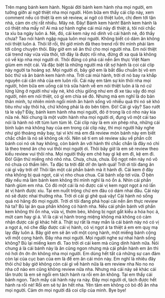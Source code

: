 Trên mạng bánh kem hành. 
Ngoài đời bánh kem hành nha mọi người, em tưởng giỡn ai ngờ thiệt nha mọi người. Hôm bữa em thấy cái clip này, xem comment nếu có thiệt là em sẽ review, ai ngờ có thiệt luôn, chị đem tới tận nhà, cảm ơn chị rất nhiều. Mây nè. Đây! Bánh kem hành! Bánh kem hành là có thiệt nha mấy ní! 
Ai mà sợ hành nghe cái mùi này đi thiệt á, tôi nói chắc ta xỉu ba ngày luôn á. Nè, đó, cái kem này nó dính vô cái hành nè, đó thấy chưa? Tao nói hành ngập ngụa luôn mọi người. Không biết có dám ăn không nói thiệt luôn á. Thôi lỡ rồi, thì giờ mình đã theo trend rồi thì mình phải làm tới công chuyện thôi. Bây giờ em sẽ ăn thử cho mọi người nha. Em nói thiệt cái trend này vừa vừa thôi, tới đây là được rồi nha, đừng đi xa quá là không có về kịp nha mọi người ơi. Thôi đừng có phá cái nền ẩm thực Việt Nam giùm em một cái. Và đặc biệt là những người mà rất sợ hành là coi cái clip này người ta hoảng sợ. Mọi người ơi, bây giờ em là bắt đầu chuẩn bị vô em bóc thử và ăn bánh kem hành nha. Trời cái mùi hành, trời ơi nó bay ra khắp nguyên cái căn nhà của em luôn rồi. Cái này em tâm sự kín thôi nha mọi người, hôm bữa em uống cái trà sữa hành về em nói thiệt luôn á là nó cứ lửng lửng ở người như vậy nè, khó chịu giống như em đi xe tàu vậy đó mọi người, nên em nói thiệt, có gì em chia sẻ đó. Nhưng mà em nghĩ là do bản thân mình, tự nhiên mình ngồi mình ăn hành sống vô nhiều quá thì nó sẽ khó tiêu như vậy thôi hà, chứ không phải là do bên tiệm. 
Đó! 
Cái gì vậy? Sao rướt tà le vậy? 
Đây, bánh kem hành nha mọi người, đó ở trong là có nho này kia nữa nè. Nói chung là một vườn hành nha mọi người ơi, đụng vô một cái tao nói là hành nó rớt tùm lum tùm lê. Cái clip này là em xin phép nha, những cái bình luận mà không hay của em trong cái clip này, thì mọi người hãy nghe như gió thoảng mây bay, tại vì khi mà em đã review món bánh này em biết chắc chắn là nó sẽ không ok rồi. Nên sẽ tí em sẽ review sâu về phần cốt bánh coi nó ok hay không, còn bánh ăn với hành thì chắc chắn là đây nó chỉ là theo trend ăn cho vui thôi mọi người ơi. Thôi bây giờ là em sẽ review theo kiểu review vui thôi nha. Mọi người thấy em chê hay gì kệ em đi, kệ em đi. Đó! 
Giận thử miếng nhỏ nhỏ nha. 
Chưa, chưa, chưa. Độ ngọt nên này nó vô nó chưa có thấm liền. 
Ta đặc ta trời đất ơi! ớn lạnh quá! Trời ơi tôi đang ăn cái gì vậy trời ơi! Thôi lặn một cái phần bánh mà ít hành đi. 
Cái kem ở đây nha không bị quá ngọt, cái vị nho chua chua. Cái bánh xốp tơi vừa. Ở bên đây nếu mà làm bánh kem không thì mình nghĩ là nó ổn á. Nhìn cái phần hành giùm em nha. 
Có đỏ một cái là nó được cái vị kem ngọt ngọt á nó lấn át vị hành được xíu. Tại em nuốt trộng chứ em đâu có dám nhai đâu. Cái này nó sẽ được nhai thưởng nha. 
Trời ơi cái gì ghê quá vậy! 
Cái hành nó sống quá nó hăng đó mọi người. Trời ơi tôi đang phá hoại cái nền ẩm thực review hả ta? Bù lại ăn qua phần không có hành nha. Nếu cái phần bánh với phần kem không thì ổn nha, vừa vị, thơm béo, không bị ngọt gắt kiểu a hóa học á, mứt cam hay gì á. Vì là cái vị hành trong miệng không mà không có cảm nhận được cái gì khác hết á. Thật sự rất là may mắn là cái bánh này nó có vị a ngọt á, nó che đắp được cái vị hành, có vị ngọt á ta thiệt á em em quỵ mạ lạy đây luôn á. Bây giờ em sẽ ăn với một cọng hành, một miếng bánh cộng với một cọng hành. Đây nha mọi người. 
Mọi người nghe sự nhai hành sống không? 
Bù lại miếng kem đi. Tao trời ơi cái kem mà cũng dính hành nữa. Nói chung á là cái bánh này là ăn cũng ngon nhưng mà cái phần hành em ăn thì nó hơi ớn ớn ớn không nha mọi người. Em dùng hết tất cả những sự can đảm còn lại của cục ban của em là để em ăn cái món này. Em nghĩ là nhiêu đây thôi chứ bây giờ không còn cái gì về hành nữa là em review nha No no no nha cỡ nào em cũng không review nữa nha. Nhưng mà cái này sẽ khác cái lần trước là em sẽ ngồi em tách hành ra rồi em ăn không. Tại em thấy cái bánh ngon. Tách mấy cái hành này ra này. 
Đây mọi người ơi, tách được hết hành ra rồi nè! Rồi em sẽ tự ăn hết nha. Yên tâm em không có bỏ đồ ăn nha mọi người. Cảm ơn mọi người đã coi clip của mình. Bye bye!